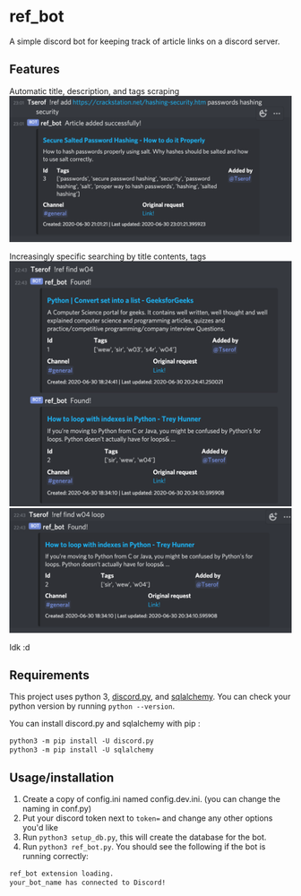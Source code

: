 # ref_bot
A simple discord bot for keeping track of article links on a discord server.

## Features
Automatic title, description, and tags scraping
![scraping](/screens/scraping.png)

Increasingly specific searching by title contents, tags
![find1](/screens/find1.png)
![find2](/screens/find2.png)

Idk :d

## Requirements
This project uses python 3, [discord.py](https://github.com/Rapptz/discord.py), and [sqlalchemy](https://www.sqlalchemy.org).
You can check your python version by running `python --version`.

You can install discord.py and sqlalchemy with pip : 
```
python3 -m pip install -U discord.py
python3 -m pip install -U sqlalchemy
```

## Usage/installation
1. Create a copy of config.ini named config.dev.ini. (you can change the naming in conf.py)
2. Put your discord token next to `token=` and change any other options you'd like
3. Run `python3 setup_db.py`, this will create the database for the bot.
4. Run `python3 ref_bot.py`. You should see the following if the bot is running correctly:
```
ref_bot extension loading.
your_bot_name has connected to Discord!
```

